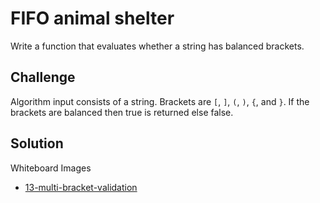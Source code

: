 # FIFO animal shelter
Write a function that evaluates whether a string has balanced brackets.

## Challenge
Algorithm input consists of a string. Brackets are `[`, `]`, `(`, `)`, `{`, and `}`. If the brackets are balanced then true is returned else false.

## Solution
Whiteboard Images
- [13-multi-bracket-validation](../assets/13-multi-bracket-validation.jpg)
